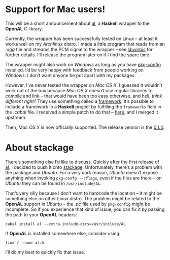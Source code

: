 # Support for Mac users!

This will be a short announcement about
[al](https://hackage.haskell.org/package/al), a **Haskell** wrapper to the
**OpenAL** C library.

Currently, the wrapper has been successfully tested on Linux – at least it works
well on my *Archlinux* distro. I made a little program that reads from an *.ogg*
file and streams the PCM signal to the wrapper – see
[libvorbis](https://hackage.haskell.org/package/libvorbis) for further details.
I’ll release the program later on if I find the spare time.

The wrapper might also work on *Windows* as long as you have
[pkg-config](http://www.freedesktop.org/wiki/Software/pkg-config/) installed.
I’d be very happy with feedback from people working on *Windows*. I don’t want
anyone be put apart with my packages.

However, I’ve never tested the wrapper on *Mac OS X*. I guessed it wouldn’t work
out of the box because *Mac OS X* doesn’t use regular libraries to compile and
link – that would have been too easy otherwise, and hell, *think different
right?* They use something called a [framework](https://developer.apple.com/library/mac/documentation/MacOSX/Conceptual/BPFrameworks/Concepts/WhatAreFrameworks.html).
It’s possible to include a framework in a **Haskell** project by fulfilling
the `frameworks` field in the *.cabal* file. I received a simple patch to do
that – [here](https://github.com/mtolly/al/commit/fef897083c89899b72c2e026a7831f9c48710b5c), and I merged it upstream.

Then, *Mac OS X* is now officially supported. The release version is the
[0.1.4](https://hackage.haskell.org/package/al-0.1.4).

# About stackage

There’s something else I’d like to discuss. Quickly after the first release of
[al](https://hackage.haskell.org/package/al-0.1.0.0), I decided to push it onto
[stackage](https://www.stackage.org). Unfortunately, there’s a problem with the
package and *Ubuntu*. For a very dark reason, *Ubuntu* doesn’t expose
anything when invoking `pkg-confg --cflags`, even if the files are there – on
*Ubuntu* they can be found in `/usr/include/AL`.

That’s very silly because I don’t want to hardcode the location – it might be
something else on other Linux distro. The problem might be related to the
**OpenAL** support in *Ubuntu* – the *.pc* file used by `pkg-config` might be
incomplete. So if you experience that kind of issue, you can fix it by passing
the path to your **OpenAL** headers:

    cabal install al --extra-include-dirs=/usr/include/AL

If **OpenAL** is installed somewhere else, consider using:

    find / -name al.h

I’ll do my best to quickly fix that issue.
